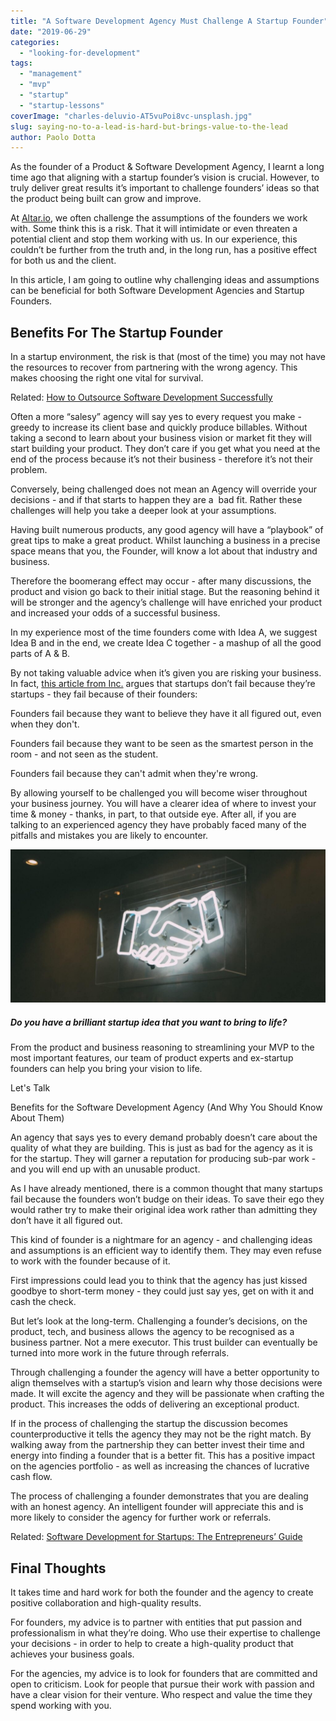 ```yaml
---
title: "A Software Development Agency Must Challenge A Startup Founder"
date: "2019-06-29"
categories:
  - "looking-for-development"
tags:
  - "management"
  - "mvp"
  - "startup"
  - "startup-lessons"
coverImage: "charles-deluvio-AT5vuPoi8vc-unsplash.jpg"
slug: saying-no-to-a-lead-is-hard-but-brings-value-to-the-lead
author: Paolo Dotta
---
```


As the founder of a Product & Software Development Agency, I learnt a long time ago that aligning with a startup founder’s vision is crucial. However, to truly deliver great results it’s important to challenge founders’ ideas so that the product being built can grow and improve.

At [Altar.io](https://altar.io/), we often challenge the assumptions of the founders we work with. Some think this is a risk. That it will intimidate or even threaten a potential client and stop them working with us. In our experience, this couldn’t be further from the truth and, in the long run, has a positive effect for both us and the client.

In this article, I am going to outline why challenging ideas and assumptions can be beneficial for both Software Development Agencies and Startup Founders.

## Benefits For The Startup Founder

In a startup environment, the risk is that (most of the time) you may not have the resources to recover from partnering with the wrong agency. This makes choosing the right one vital for survival.

Related: [How to Outsource Software Development Successfully](https://altar.io/founders-guide-how-to-outsource-software-development-2020/)

Often a more “salesy” agency will say yes to every request you make - greedy to increase its client base and quickly produce billables. Without taking a second to learn about your business vision or market fit they will start building your product. They don’t care if you get what you need at the end of the process because it’s not their business - therefore it’s not their problem.

Conversely, being challenged does not mean an Agency will override your decisions - and if that starts to happen they are a  bad fit. Rather these challenges will help you take a deeper look at your assumptions.

Having built numerous products, any good agency will have a “playbook” of great tips to make a great product. Whilst launching a business in a precise space means that you, the Founder, will know a lot about that industry and business.

Therefore the boomerang effect may occur - after many discussions, the product and vision go back to their initial stage. But the reasoning behind it will be stronger and the agency’s challenge will have enriched your product and increased your odds of a successful business.

In my experience most of the time founders come with Idea A, we suggest Idea B and in the end, we create Idea C together - a mashup of all the good parts of A & B.

By not taking valuable advice when it’s given you are risking your business. In fact, [this article from Inc.](https://www.inc.com/nicolas-cole/the-majority-of-startups-fail-heres-why-thats-a-founder-problem-not-a-startup-problem.html) argues that startups don’t fail because they’re startups - they fail because of their founders:

Founders fail because they want to believe they have it all figured out, even when they don't.

Founders fail because they want to be seen as the smartest person in the room - and not seen as the student.

Founders fail because they can't admit when they're wrong.

By allowing yourself to be challenged you will become wiser throughout your business journey. You will have a clearer idea of where to invest your time & money - thanks, in part, to that outside eye. After all, if you are talking to an experienced agency they have probably faced many of the pitfalls and mistakes you are likely to encounter.

![A Software Development Agency Must Challenge A Startup Founder - Benefits For The Startup Founder](https://raw.githubusercontent.com/vmagellan/altar-blog/main/posts/images/charles-deluvio-AT5vuPoi8vc-unsplash-1024x498.jpg)

##### Do you have a brilliant startup idea that you want to bring to life?

From the product and business reasoning to streamlining your MVP to the most important features, our team of product experts and ex-startup founders can help you bring your vision to life.

Let's Talk

Benefits for the Software Development Agency (And Why You Should Know About Them)

An agency that says yes to every demand probably doesn’t care about the quality of what they are building. This is just as bad for the agency as it is for the startup. They will garner a reputation for producing sub-par work - and you will end up with an unusable product.

As I have already mentioned, there is a common thought that many startups fail because the founders won’t budge on their ideas. To save their ego they would rather try to make their original idea work rather than admitting they don’t have it all figured out.

This kind of founder is a nightmare for an agency - and challenging ideas and assumptions is an efficient way to identify them. They may even refuse to work with the founder because of it.

First impressions could lead you to think that the agency has just kissed goodbye to short-term money - they could just say yes, get on with it and cash the check.

But let’s look at the long-term. Challenging a founder’s decisions, on the product, tech, and business allows  the agency to be recognised as a business partner. Not a mere executor. This trust builder can eventually be turned into more work in the future through referrals.

Through challenging a founder the agency will have a better opportunity to align themselves with a startup’s vision and learn why those decisions were made. It will excite the agency and they will be passionate when crafting the product. This increases the odds of delivering an exceptional product.

If in the process of challenging the startup the discussion becomes counterproductive it tells the agency they may not be the right match. By walking away from the partnership they can better invest their time and energy into finding a founder that is a better fit. This has a positive impact on the agencies portfolio - as well as increasing the chances of lucrative cash flow.

The process of challenging a founder demonstrates that you are dealing with an honest agency. An intelligent founder will appreciate this and is more likely to consider the agency for further work or referrals.

Related: [Software Development for Startups: The Entrepreneurs’ Guide](https://altar.io/how-a-dev-agency-can-be-your-startups-best-friend/)

## Final Thoughts

It takes time and hard work for both the founder and the agency to create positive collaboration and high-quality results.

For founders, my advice is to partner with entities that put passion and professionalism in what they’re doing. Who use their expertise to challenge your decisions - in order to help to create a high-quality product that achieves your business goals.

For the agencies, my advice is to look for founders that are committed and open to criticism. Look for people that pursue their work with passion and have a clear vision for their venture. Who respect and value the time they spend working with you.
